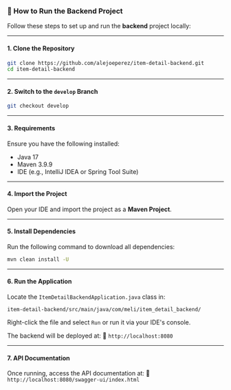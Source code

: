 ### 🔧 How to Run the Backend Project

Follow these steps to set up and run the **backend** project locally:

---

#### 1. Clone the Repository

```bash
git clone https://github.com/alejoeperez/item-detail-backend.git
cd item-detail-backend
```

---

#### 2. Switch to the `develop` Branch

```bash
git checkout develop
```

---

#### 3. Requirements

Ensure you have the following installed:

- Java 17
- Maven 3.9.9
- IDE (e.g., IntelliJ IDEA or Spring Tool Suite)

---

#### 4. Import the Project

Open your IDE and import the project as a **Maven Project**.

---

#### 5. Install Dependencies

Run the following command to download all dependencies:

```bash
mvn clean install -U
```

---

#### 6. Run the Application

Locate the `ItemDetailBackendApplication.java` class in:

```
item-detail-backend/src/main/java/com/meli/item_detail_backend/
```

Right-click the file and select `Run` or run it via your IDE's console.

The backend will be deployed at: 📍 `http://localhost:8080`

---

#### 7. API Documentation

Once running, access the API documentation at: 📍 `http://localhost:8080/swagger-ui/index.html`

